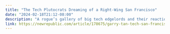```yaml
---
title: "The Tech Plutocrats Dreaming of a Right-Wing San Francisco"
date: "2024-02-18T21:12-08:00"
description: "A rogue’s gallery of big tech edgelords and their reactionary hangers-on have a plan to remake the city by the bay in their own weirdo image."
link: https://newrepublic.com/article/178675/garry-tan-tech-san-francisco?ref=disconnect.blog
---
```

